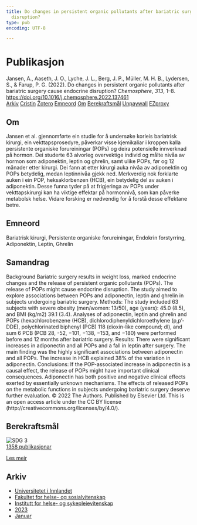 ```yaml
---
title: Do changes in persistent organic pollutants after bariatric surgery cause endocrine
  disruption?
type: pub
encoding: UTF-8

---
```

<h1>Publikasjon</h1>
<article id="csl-bib-container-WRANF7PE" class="csl-bib-container">
  <div class="csl-bib-body"> <div class="csl-entry">Jansen, A., Aaseth, J. O., Lyche, J. L., Berg, J. P., Müller, M. H. B., Lydersen, S., &#38; Farup, P. G. (2022). Do changes in persistent organic pollutants after bariatric surgery cause endocrine disruption? <i>Chemosphere</i>, <i>313</i>, 1–8. <a href="https://doi.org/10.1016/j.chemosphere.2022.137461">https://doi.org/10.1016/j.chemosphere.2022.137461</a></div> </div>
  <div class="csl-bib-buttons">
    <a href="#taxonomy-article-WRANF7PE" alt="archive" class="csl-bib-button">Arkiv</a>
    <a href="https://app.cristin.no/results/show.jsf?id=2109824" alt="Cristin" class="csl-bib-button">Cristin</a>
    <a href="http://zotero.org/groups/5881554/items/WRANF7PE" alt="Zotero" class="csl-bib-button">Zotero</a>
    <a href="#keywords-article-WRANF7PE" alt="keywords" class="csl-bib-button">Emneord</a>
    <a href="#about-article-WRANF7PE" alt="about_pub" class="csl-bib-button">Om</a>
    <a href="#sdg-article-WRANF7PE" alt="sdg" class="csl-bib-button">Berekraftsmål</a>
    <a href="https://doi.org/10.1016/j.chemosphere.2022.137461" alt="Unpaywall" class="csl-bib-button">Unpaywall</a>
    <a href="https://doi.org/10.1016/j.chemosphere.2022.137461" alt="EZproxy" class="csl-bib-button">EZproxy</a>
  </div>
  <div id="csl-bib-meta-container-WRANF7PE"></div>
</article>
<div id="csl-bib-meta-WRANF7PE" class="csl-bib-meta">
  <article id="about-article-WRANF7PE" class="about_pub-article">
    <h1>Om</h1>
    Jansen et al. gjennomførte ein studie for å undersøke korleis bariatrisk kirurgi, ein vekttapsprosedyre, påverkar visse kjemikaliar i kroppen kalla persistente organiske forureiningar (POPs) og deira potensielle innverknad på hormon. Dei studerte 63 alvorleg overvektige individ og målte nivåa av hormon som adiponektin, leptin og ghrelin, samt ulike POPs, før og 12 månader etter kirurgi. Dei fann at etter kirurgi auka nivåa av adiponektin og POPs betydelig, medan leptinnivåa gjekk ned. Merkverdig nok forklarte auken i ein POP, heksaklorbenzen (HCB), ein betydelig del av auken i adiponektin. Desse funna tyder på at frigjeringa av POPs under vekttapskirurgi kan ha viktige effektar på hormonnivå, som kan påverke metabolsk helse. Vidare forsking er nødvendig for å forstå desse effektane betre.
  </article>
  <article id="keywords-article-WRANF7PE" class="keywords-article">
    <h1>Emneord</h1>
    Bariatrisk kirurgi, Persistente organiske forureiningar, Endokrin forstyrring, Adiponektin, Leptin, Ghrelin
  </article>
  <article id="abstract-article-WRANF7PE" class="abstract-article">
    <h1>Samandrag</h1>
    Background 
Bariatric surgery results in weight loss, marked endocrine changes and the release of persistent organic pollutants (POPs). The release of POPs might cause endocrine disruption. The study aimed to explore associations between POPs and adiponectin, leptin and ghrelin in subjects undergoing bariatric surgery. Methods: The study included 63 subjects with severe obesity (men/women: 13/50), age (years): 45.0 (8.5), and BMI (kg/m2) 39.1 (3.4). Analyses of adiponectin, leptin and ghrelin and POPs (hexachlorobenzene (HCB), dichlorodiphenyldichloroethylene (p,p’-DDE), polychlorinated biphenyl (PCB) 118 (dioxin-like compound; dl), and sum 6 PCB (PCB 28, -52, −101, −138, −153, and −180) were performed before and 12 months after bariatric surgery. Results: There were significant increases in adiponectin and all POPs and a fall in leptin after surgery. The main finding was the highly significant associations between adiponectin and all POPs. The increase in HCB explained 38% of the variation in adiponectin. Conclusions: If the POP-associated increase in adiponectin is a causal effect, the release of POPs might have important clinical consequences. Adiponectin has both positive and negative clinical effects exerted by essentially unknown mechanisms. The effects of released POPs on the metabolic functions in subjects undergoing bariatric surgery deserve further evaluation. 
© 2022 The Authors. Published by Elsevier Ltd. This is an open access article under the CC BY license (http://creativecommons.org/licenses/by/4.0/).
  </article>
  <article id="sdg-article-WRANF7PE" class="sdg-article">
    <h1>Berekraftsmål</h1>
    <div class="sdg-container"><div id="sdg3" class="sdg">
        <img src="{{< params subfolder >}}images/sdg/sdg03_nn.png" class="image" alt="SDG 3">
        <div class="sdg-overlay">
          <a href="{{< params subfolder >}}nn/archive/?sdg=3#archive" class="sdg-publication-count"><span>1358</span> publikasjonar</a>
          <p><a href="https://fn.no/om-fn/fns-baerekraftsmaal/god-helse-og-livskvalitet?lang=nno-NO" class="sdg-read-more">Les meir</a></p>
        </div>
      </div></div>
  </article>
  <article id="taxonomy-article-WRANF7PE" class="taxonomy-article">
    <h1>Arkiv</h1>
    <ul>
      <li><a href="{{< params subfolder >}}nn/archive/?key=3DCRN523">Universitetet i Innlandet</a></li>
      <li><a href="{{< params subfolder >}}nn/archive/?key=IDKFS3MX">Fakultet for helse- og sosialvitenskap</a></li>
      <li><a href="{{< params subfolder >}}nn/archive/?key=GTV4ECMZ">Institutt for helse- og sykepleievitenskap</a></li>
      <li><a href="{{< params subfolder >}}nn/archive/?key=RX9SDGSP">2023</a></li>
      <li><a href="{{< params subfolder >}}nn/archive/?key=6PN5C2JQ">Januar</a></li>
    </ul>
  </article>
</div>
